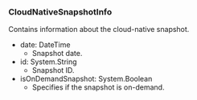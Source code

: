 ### CloudNativeSnapshotInfo
Contains information about the cloud-native snapshot.

- date: DateTime
  - Snapshot date.
- id: System.String
  - Snapshot ID.
- isOnDemandSnapshot: System.Boolean
  - Specifies if the snapshot is on-demand.
